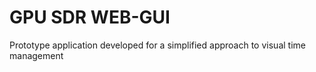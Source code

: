 GPU SDR WEB-GUI
===============

Prototype application developed for a simplified approach to visual time management
